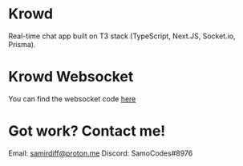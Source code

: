 # Krowd

Real-time chat app built on T3 stack (TypeScript, Next.JS, Socket.io, Prisma).

# Krowd Websocket

You can find the websocket code [here](https://github.com/samocodes/krowd-websocket)

# Got work? Contact me!

Email: samirdiff@proton.me
Discord: SamoCodes#8976
